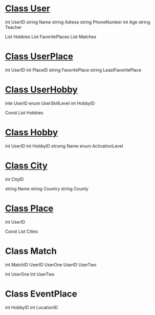 # <u>Class User</u>

int UserID
string Name
string Adress
string PhoneNumber
int Age
string Teacher

List<Hobbie> Hobbies
List<FavoritePlace> FavoritePlaces
List<Match> Matches

# <u>Class UserPlace</u>

int UserID
int PlaceID
string FavoritePlace
string LeastFavoritePlace

# <u>Class UserHobby</u>

inte UserID
enum UserSkillLevel
int HobbyID

Const List<string> Hobbies 

# <u>Class Hobby</u>

int UserID
int HobbyID
stromg Name
enum ActivationLevel

# <u>Class City</u>

int CityID

string Name
string Country
string County

# <u>Class Place</u>

int UserID


Const List<City> Cities 

# Class Match

int MatchID
UserID UserOne
UserID UserTwo

int UserOne
Int UserTwo

# Class EventPlace

int HobbyID
int LocationID